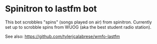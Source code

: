 # Spinitron to lastfm bot

This bot scrobbles "spins" (songs played on air) from spinitron. Currently set up to scrobble spins from WUOG (aka the best student radio station).

See also:
https://github.com/tylerjcalabrese/wmfo-lastfm
